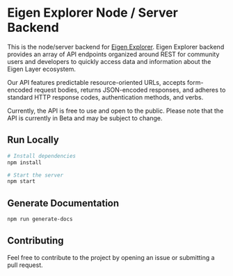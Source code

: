 # Eigen Explorer Node / Server Backend

This is the node/server backend for [Eigen Explorer](https://eigenexplorer.com). Eigen Explorer backend provides an array of API endpoints organized around REST for community users and developers to quickly access data and information about the Eigen Layer ecosystem.

Our API features predictable resource-oriented URLs, accepts form-encoded request bodies, returns JSON-encoded responses, and adheres to standard HTTP response codes, authentication methods, and verbs.

Currently, the API is free to use and open to the public. Please note that the API is currently in Beta and may be subject to change.

## Run Locally

```bash
# Install dependencies
npm install

# Start the server
npm start
```

## Generate Documentation

```bash
npm run generate-docs
```

## Contributing

Feel free to contribute to the project by opening an issue or submitting a pull request.
